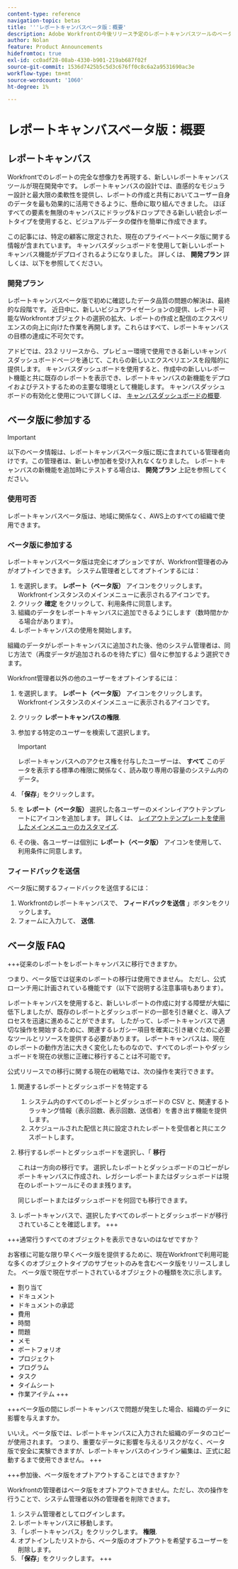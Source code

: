 ```yaml
---
content-type: reference
navigation-topic: betas
title: '''レポートキャンバスベータ版：概要'
description: Adobe Workfrontの今後リリース予定のレポートキャンバスツールのベータプログラムに関する情報
author: Nolan
feature: Product Announcements
hidefromtoc: true
exl-id: cc0adf28-08ab-4330-b901-219ab687f02f
source-git-commit: 1536d7425b5c5d3c676ff0c8c6a2a9531690ac3e
workflow-type: tm+mt
source-wordcount: '1060'
ht-degree: 1%

---
```



# レポートキャンバスベータ版：概要

## レポートキャンバス

Workfrontでのレポートの完全な想像力を再現する、新しいレポートキャンバスツールが現在開発中です。 レポートキャンバスの設計では、直感的なモジュラー設計と最大限の柔軟性を提供し、レポートの作成と共有においてユーザー自身のデータを最も効果的に活用できるように、懸命に取り組んできました。 ほぼすべての要素を無限のキャンバスにドラッグ&amp;ドロップできる新しい統合レポートタイプを使用すると、ビジュアルデータの傑作を簡単に作成できます。

この記事には、特定の顧客に限定された、現在のプライベートベータ版に関する情報が含まれています。 キャンバスダッシュボードを使用して新しいレポートキャンバス機能がデプロイされるようになりました。 詳しくは、 **開発プラン** 詳しくは、以下を参照してください。

### 開発プラン

レポートキャンバスベータ版で初めに確認したデータ品質の問題の解決は、最終的な段階です。 近日中に、新しいビジュアライゼーションの提供、レポート可能なWorkfrontオブジェクトの選択の拡大、レポートの作成と配信のエクスペリエンスの向上に向けた作業を再開します。これらはすべて、レポートキャンバスの目標の達成に不可欠です。

アドビでは、23.2 リリースから、プレビュー環境で使用できる新しいキャンバスダッシュボードページを通じて、これらの新しいエクスペリエンスを段階的に提供します。 キャンバスダッシュボードを使用すると、作成中の新しいレポート機能と共に既存のレポートを表示でき、レポートキャンバスの新機能をデプロイおよびテストするための主要な環境として機能します。 キャンバスダッシュボードの有効化と使用について詳しくは、 [キャンバスダッシュボードの概要](/help/quicksilver/reports-and-dashboards/dashboards/creating-and-managing-dashboards/canvas-dashboards-overview.md).

## ベータ版に参加する

>[!IMPORTANT]
>
>以下のベータ情報は、レポートキャンバスベータ版に既に含まれている管理者向けです。この管理者は、新しい参加者を受け入れなくなりました。 レポートキャンバスの新機能を追加時にテストする場合は、 **開発プラン** 上記を参照してください。

### 使用可否

レポートキャンバスベータ版は、地域に関係なく、AWS上のすべての組織で使用できます。

### ベータ版に参加する

レポートキャンバスベータ版は完全にオプションですが、Workfront管理者のみがオプトインできます。 システム管理者としてオプトインするには：

1. を選択します。 **レポート（ベータ版）** アイコンをクリックします。Workfrontインスタンスのメインメニューに表示されるアイコンです。
1. クリック **確定** をクリックして、利用条件に同意します。
1. 組織のデータをレポートキャンバスに追加できるようにします（数時間かかる場合があります）。
1. レポートキャンバスの使用を開始します。

組織のデータがレポートキャンバスに追加された後、他のシステム管理者は、同じ方法で（再度データが追加されるのを待たずに）個々に参加するよう選択できます。

Workfront管理者以外の他のユーザーをオプトインするには：

1. を選択します。 **レポート（ベータ版）** アイコンをクリックします。Workfrontインスタンスのメインメニューに表示されるアイコンです。
1. クリック **レポートキャンバスの権限**.
1. 参加する特定のユーザーを検索して選択します。

   >[!IMPORTANT]
   >
   >レポートキャンバスへのアクセス権を付与したユーザーは、 **すべて** このデータを表示する標準の権限に関係なく、読み取り専用の容量のシステム内のデータ。

1. 「**保存**」をクリックします。
1. を **レポート（ベータ版）** 選択した各ユーザーのメインレイアウトテンプレートにアイコンを追加します。 詳しくは、 [レイアウトテンプレートを使用したメインメニューのカスタマイズ](/help/quicksilver/administration-and-setup/customize-workfront/use-layout-templates/customize-main-menu.md).
1. その後、各ユーザーは個別に **レポート（ベータ版）** アイコンを使用して、利用条件に同意します。

### フィードバックを送信

ベータ版に関するフィードバックを送信するには：

1. Workfrontのレポートキャンバスで、 **フィードバックを送信** 」ボタンをクリックします。
1. フォームに入力して、 **送信**.

## ベータ版 FAQ

+++従来のレポートをレポートキャンバスに移行できますか。

つまり、ベータ版では従来のレポートの移行は使用できません。 ただし、公式ローンチ用に計画されている機能です（以下で説明する注意事項もあります）。

レポートキャンバスを使用すると、新しいレポートの作成に対する障壁が大幅に低下しましたが、既存のレポートとダッシュボードの一部を引き継ぐと、導入プロセスを迅速に進めることができます。 したがって、レポートキャンバスで適切な操作を開始するために、関連するレガシー項目を確実に引き継ぐために必要なツールとリソースを提供する必要があります。 レポートキャンバスは、現在のレポートの動作方法に大きく変化したものなので、すべてのレポートやダッシュボードを現在の状態に正確に移行することは不可能です。

公式リリースでの移行に関する現在の戦略では、次の操作を実行できます。

1. 関連するレポートとダッシュボードを特定する

   1. システム内のすべてのレポートとダッシュボードの CSV と、関連するトラッキング情報（表示回数、表示回数、送信者）を書き出す機能を提供します。
   1. スケジュールされた配信と共に設定されたレポートを受信者と共にエクスポートします。

1. 移行するレポートとダッシュボードを選択し、「 **移行**

   これは一方向の移行です。 選択したレポートとダッシュボードのコピーがレポートキャンバスに作成され、レガシーレポートまたはダッシュボードは現在のレポートツールにそのまま残ります。

   同じレポートまたはダッシュボードを何回でも移行できます。

1. レポートキャンバスで、選択したすべてのレポートとダッシュボードが移行されていることを確認します。
+++

+++通常行うすべてのオブジェクトを表示できないのはなぜですか？

お客様に可能な限り早くベータ版を提供するために、現在Workfrontで利用可能な多くのオブジェクトタイプのサブセットのみを含むベータ版をリリースしました。 ベータ版で現在サポートされているオブジェクトの種類を次に示します。

* 割り当て
* ドキュメント
* ドキュメントの承認
* 費用
* 時間
* 問題
* メモ
* ポートフォリオ
* プロジェクト
* プログラム
* タスク
* タイムシート
* 作業アイテム
+++

+++ベータ版の間にレポートキャンバスで問題が発生した場合、組織のデータに影響を与えますか。

いいえ。ベータ版では、レポートキャンバスに入力された組織のデータのコピーが使用されます。 つまり、重要なデータに影響を与えるリスクがなく、ベータ版で安全に実験できますが、レポートキャンバスのインライン編集は、正式に起動するまで使用できません。
+++

+++参加後、ベータ版をオプトアウトすることはできますか？

Workfrontの管理者はベータ版をオプトアウトできません。ただし、次の操作を行うことで、システム管理者以外の管理者を削除できます。

1. システム管理者としてログインします。
1. レポートキャンバスに移動します。
1. 「レポートキャンバス」をクリックします。 **権限**.
1. オプトインしたリストから、ベータ版のオプトアウトを希望するユーザーを削除します。
1. 「**保存**」をクリックします。
+++

